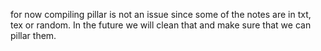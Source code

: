 for now compiling pillar is not an issue since some of the notes are in txt, tex or random. In the future we will clean that and make sure that we can pillar them.
